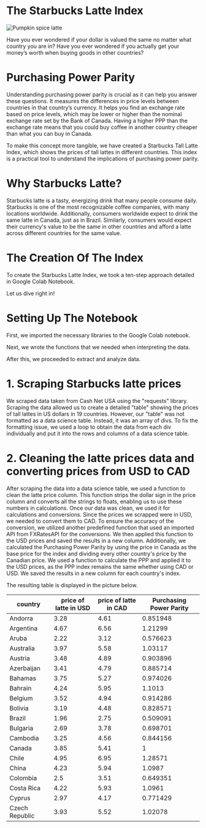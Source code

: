 # The Starbucks Latte Index

![Pumpkin spice latte](picture.png "Pumpkin spice latte")

Have you ever wondered if your dollar is valued the same no matter what country you are in? Have you ever wondered if you actually get your money’s worth when buying goods in other countries?

# Purchasing Power Parity
Understanding purchasing power parity is crucial as it can help you answer these questions. It measures the differences in price levels between countries in that country’s currency. It helps you find an exchange rate based on price levels, which may be lower or higher than the nominal exchange rate set by the Bank of Canada. Having a higher PPP than the exchange rate means that you could buy coffee in another country cheaper than what you can buy in Canada.

To make this concept more tangible, we have created a Starbucks Tall Latte Index, which shows the prices of tall lattes in different countries. This index is a practical tool to understand the implications of purchasing power parity.

# Why Starbucks Latte?
Starbucks latte is a tasty, energizing drink that many people consume daily. Starbucks is one of the most recognizable coffee companies, with many locations worldwide. Additionally, consumers worldwide expect to drink the same latte in Canada, just as in Brazil. Similarly, consumers would expect their currency's value to be the same in other countries and afford a latte across different countries for the same value.

# The Creation Of The Index
To create the Starbucks Latte Index, we took a ten-step approach detailed in Google Colab Notebook. 

Let us dive right in!

# Setting Up The Notebook

First, we imported the necessary libraries to the Google Colab notebook.

Next, we wrote the functions that we needed when interpreting the data.

After this, we proceeded to extract and analyze data.

# 1. Scraping Starbucks latte prices
We scraped data taken from Cash Net USA using the "requests" library. Scraping the data allowed us to create a detailed "table" showing the prices of tall lattes in US dollars in 19 countries. However, our "table" was not formatted as a data science table. Instead, it was an array of divs. To fix the formatting issue, we used a loop to obtain the data from each div individually and put it into the rows and columns of a data science table.

# 2. Cleaning the latte prices data and converting prices from USD to CAD
After scraping the data into a data science table, we used a function to clean the latte price column. This function strips the dollar sign in the price column and converts all the strings to floats, enabling us to use these numbers in calculations. Once our data was clean, we used it for calculations and conversions. Since the prices we scrapped were in USD, we needed to convert them to CAD. To ensure the accuracy of the conversion, we utilized another predefined function that used an imported API from FXRatesAPI for the conversions. We then applied this function to the USD prices and saved the results in a new column.
Additionally, we calculated the Purchasing Power Parity by using the price in Canada as the base price for the index and dividing every other country's price by the Canadian price. We used a function to calculate the PPP and applied it to the USD prices, as the PPP index remains the same whether using CAD or USD. We saved the results in a new column for each country's index.

The resulting table is displayed in the picture below.

<table border="0" class="dataframe">
<thead>
<tr>
<th>country</th> <th>price of latte in USD</th> <th>price of latte in CAD</th> <th>Purchasing Power Parity</th>
</tr>
</thead>
<tbody>
<tr>
<td>Andorra       </td> <td>3.28                 </td> <td>4.61                 </td> <td>0.851948               </td>
</tr>
<tr>
<td>Argentina     </td> <td>4.67                 </td> <td>6.56                 </td> <td>1.21299                </td>
</tr>
<tr>
<td>Aruba         </td> <td>2.22                 </td> <td>3.12                 </td> <td>0.576623               </td>
</tr>
<tr>
<td>Australia     </td> <td>3.97                 </td> <td>5.58                 </td> <td>1.03117                </td>
</tr>
<tr>
<td>Austria       </td> <td>3.48                 </td> <td>4.89                 </td> <td>0.903896               </td>
</tr>
<tr>
<td>Azerbaijan    </td> <td>3.41                 </td> <td>4.79                 </td> <td>0.885714               </td>
</tr>
<tr>
<td>Bahamas       </td> <td>3.75                 </td> <td>5.27                 </td> <td>0.974026               </td>
</tr>
<tr>
<td>Bahrain       </td> <td>4.24                 </td> <td>5.95                 </td> <td>1.1013                 </td>
</tr>
<tr>
<td>Belgium       </td> <td>3.52                 </td> <td>4.94                 </td> <td>0.914286               </td>
</tr>
<tr>
<td>Bolivia       </td> <td>3.19                 </td> <td>4.48                 </td> <td>0.828571               </td>
</tr>
<tr>
<td>Brazil        </td> <td>1.96                 </td> <td>2.75                 </td> <td>0.509091               </td>
</tr>
<tr>
<td>Bulgaria      </td> <td>2.69                 </td> <td>3.78                 </td> <td>0.698701               </td>
</tr>
<tr>
<td>Cambodia      </td> <td>3.25                 </td> <td>4.56                 </td> <td>0.844156               </td>
</tr>
<tr>
<td>Canada        </td> <td>3.85                 </td> <td>5.41                 </td> <td>1                      </td>
</tr>
<tr>
<td>Chile         </td> <td>4.95                 </td> <td>6.95                 </td> <td>1.28571                </td>
</tr>
<tr>
<td>China         </td> <td>4.23                 </td> <td>5.94                 </td> <td>1.0987                 </td>
</tr>
<tr>
<td>Colombia      </td> <td>2.5                  </td> <td>3.51                 </td> <td>0.649351               </td>
</tr>
<tr>
<td>Costa Rica    </td> <td>4.22                 </td> <td>5.93                 </td> <td>1.0961                 </td>
</tr>
<tr>
<td>Cyprus        </td> <td>2.97                 </td> <td>4.17                 </td> <td>0.771429               </td>
</tr>
<tr>
<td>Czech Republic</td> <td>3.93                 </td> <td>5.52                 </td> <td>1.02078                </td>
</tr>
</tbody>
</table>
